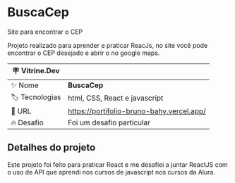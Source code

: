 # BuscaCep
Site para encontrar o CEP 


Projeto realizado para aprender e praticar ReacJs, no site você pode encontrar o CEP desejado e abrir o no google maps.


| :placard: Vitrine.Dev |     |
| -------------  | --- |
| :sparkles: Nome        | **BuscaCep**
| :label: Tecnologias | html, CSS, React e javascript
| :rocket: URL         | https://portifolio-bruno-bahy.vercel.app/
| :fire: Desafio     | Foi um desafio particular

<!-- Inserir imagem com a #vitrinedev ao final do link -->

## Detalhes do projeto

Este projeto foi feito para praticar React e me desafiei a juntar ReactJS com o uso de API que aprendi nos cursos de javascript nos cursos da Alura.
